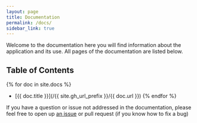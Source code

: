 ```yaml
---
layout: page
title: Documentation
permalink: /docs/
sidebar_link: true
---
```


Welcome to the documentation here you will find information about the application and its use. All pages of the documentation are listed below.

## Table of Contents
{% for doc in site.docs %}
* [{{ doc.title }}](/{{ site.gh_url_prefix }}/{{ doc.url }})
{% endfor %}

If you have a question or issue not addressed in the documentation, please feel free to open up [an issue](https://github.com/mrmaxguns/dream-journal/issues/new?body=Type+your+issue+here) or pull request (if you know how to fix a bug)
